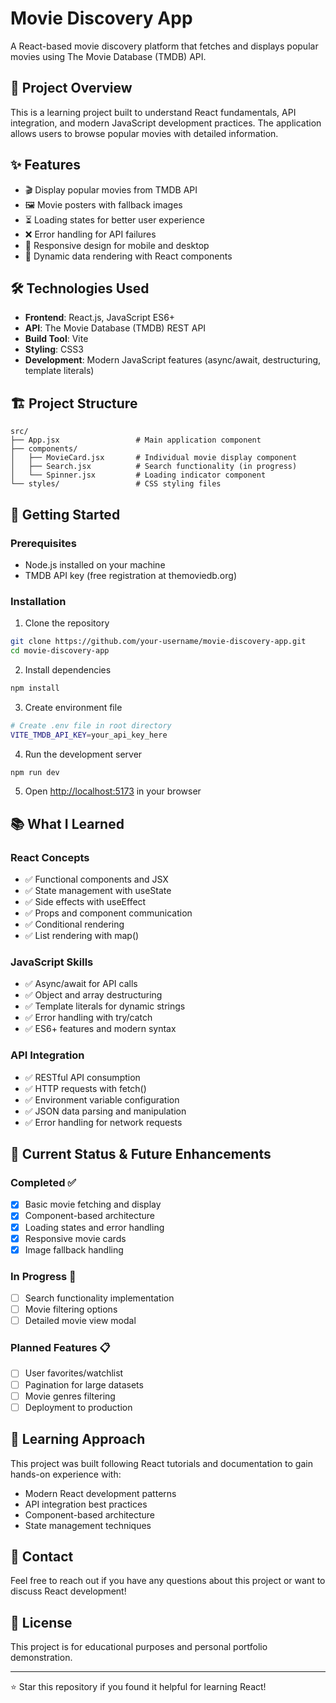 # Movie Discovery App

A React-based movie discovery platform that fetches and displays popular movies using The Movie Database (TMDB) API.

## 🎯 Project Overview

This is a learning project built to understand React fundamentals, API integration, and modern JavaScript development practices. The application allows users to browse popular movies with detailed information.

## ✨ Features

- 🎬 Display popular movies from TMDB API
- 🖼️ Movie posters with fallback images
- ⏳ Loading states for better user experience  
- ❌ Error handling for API failures
- 📱 Responsive design for mobile and desktop
- 🔄 Dynamic data rendering with React components

## 🛠️ Technologies Used

- **Frontend**: React.js, JavaScript ES6+
- **API**: The Movie Database (TMDB) REST API
- **Build Tool**: Vite
- **Styling**: CSS3
- **Development**: Modern JavaScript features (async/await, destructuring, template literals)

## 🏗️ Project Structure

```
src/
├── App.jsx                 # Main application component
├── components/
│   ├── MovieCard.jsx       # Individual movie display component
│   ├── Search.jsx          # Search functionality (in progress)
│   └── Spinner.jsx         # Loading indicator component
└── styles/                 # CSS styling files
```

## 🚀 Getting Started

### Prerequisites
- Node.js installed on your machine
- TMDB API key (free registration at themoviedb.org)

### Installation

1. Clone the repository
```bash
git clone https://github.com/your-username/movie-discovery-app.git
cd movie-discovery-app
```

2. Install dependencies
```bash
npm install
```

3. Create environment file
```bash
# Create .env file in root directory
VITE_TMDB_API_KEY=your_api_key_here
```

4. Run the development server
```bash
npm run dev
```

5. Open [http://localhost:5173](http://localhost:5173) in your browser

## 📚 What I Learned

### React Concepts
- ✅ Functional components and JSX
- ✅ State management with useState
- ✅ Side effects with useEffect  
- ✅ Props and component communication
- ✅ Conditional rendering
- ✅ List rendering with map()

### JavaScript Skills
- ✅ Async/await for API calls
- ✅ Object and array destructuring
- ✅ Template literals for dynamic strings
- ✅ Error handling with try/catch
- ✅ ES6+ features and modern syntax

### API Integration
- ✅ RESTful API consumption
- ✅ HTTP requests with fetch()
- ✅ Environment variable configuration
- ✅ JSON data parsing and manipulation
- ✅ Error handling for network requests

## 🔄 Current Status & Future Enhancements

### Completed ✅
- [x] Basic movie fetching and display
- [x] Component-based architecture
- [x] Loading states and error handling
- [x] Responsive movie cards
- [x] Image fallback handling

### In Progress 🚧
- [ ] Search functionality implementation
- [ ] Movie filtering options
- [ ] Detailed movie view modal

### Planned Features 📋
- [ ] User favorites/watchlist
- [ ] Pagination for large datasets
- [ ] Movie genres filtering
- [ ] Deployment to production

## 🤝 Learning Approach

This project was built following React tutorials and documentation to gain hands-on experience with:
- Modern React development patterns
- API integration best practices
- Component-based architecture
- State management techniques

## 📧 Contact

Feel free to reach out if you have any questions about this project or want to discuss React development!

## 📄 License

This project is for educational purposes and personal portfolio demonstration.

---

⭐ Star this repository if you found it helpful for learning React!
